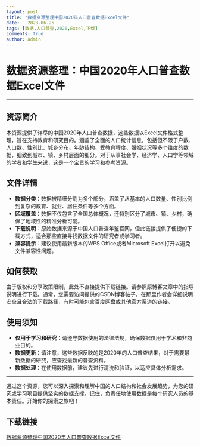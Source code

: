 ```yaml
---
layout: post
title: "数据资源整理中国2020年人口普查数据Excel文件"
date:   2023-06-25
tags: [数据,人口普查,2020,Excel,下载]
comments: true
author: admin
---
```

# 数据资源整理：中国2020年人口普查数据Excel文件

---

## 资源简介

本资源提供了详尽的中国2020年人口普查数据，这些数据以Excel文件格式整理，旨在支持教育和研究目的。涵盖了全面的人口统计信息，包括但不限于户数、人口数、性别比、城乡分布、年龄结构、受教育程度、婚姻状况等多个维度的数据，细致到城市、镇、乡村层面的细分。对于从事社会学、经济学、人口学等领域的学者和学生来说，这是一个宝贵的学习和参考资源。

## 文件详情

- **数据分类**：数据被精细分割为多个部分，涵盖了从基本的人口数量、性别比例到复杂的教育、就业、居住条件等多个方面。
- **区域覆盖**：数据不仅包含了全国总体概况，还特别区分了城市、镇、乡村，确保了地域性的精准分析可能。
- **下载说明**：原始数据来源于中国人口普查年鉴官网，但此链接提供了便捷的下载方式，适合那些直接寻找数据文件的研究者或学习者。
- **兼容提示**：建议使用最新版本的WPS Office或者Microsoft Excel打开以避免文件兼容性问题。

## 如何获取

由于版权和分享政策限制，此处不直接提供下载链接。请参照原博客文章中的指导说明进行下载。通常，您需要访问提供的CSDN博客帖子，在那里作者会详细说明安全且合法的下载路径，有时可能包含百度网盘或其他官方渠道的链接。

## 使用须知

- **仅用于学习和研究**：请遵守数据使用的法律法规，确保数据仅用于学术和非商业目的。
- **数据更新**：请注意，这些数据反映的是2020年的人口普查结果，对于需要最新数据的研究，应查找最新的普查资料。
- **数据处理**：在使用数据前，建议先进行清洗和验证，以适应具体分析需求。

---

通过这个资源，您可以深入探索和理解中国的人口结构和社会发展趋势，为您的研究或学习项目提供坚实的数据支撑。记住，负责任地使用数据是每个研究人员的基本责任。开始你的探索之旅吧！

## 下载链接

[数据资源整理中国2020年人口普查数据Excel文件](https://pan.quark.cn/s/37b853cc2d4a)